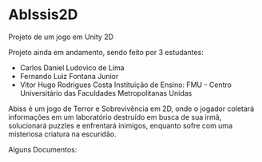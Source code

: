 # AbIssis2D
Projeto de um jogo em Unity 2D

Projeto ainda em andamento, sendo feito por 3 estudantes:
- Carlos Daniel Ludovico de Lima
- Fernando Luiz Fontana Junior
- Vitor Hugo Rodrigues Costa
Instituição de Ensino: FMU - Centro Universitário das Faculdades Metropolitanas Unidas

Abiss é um jogo de Terror e Sobrevivência em 2D, onde o jogador coletará informações em um laboratório destruído em busca de sua irmã, solucionará puzzles e enfrentará inimigos, enquanto sofre com uma misteriosa criatura na escuridão.

Alguns Documentos:
